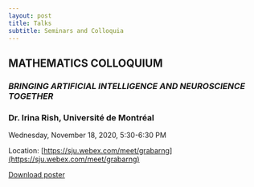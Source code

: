 ```yaml
---
layout: post
title: Talks
subtitle: Seminars and Colloquia
---
```


## MATHEMATICS COLLOQUIUM

### *BRINGING ARTIFICIAL INTELLIGENCE AND NEUROSCIENCE TOGETHER*

### Dr. Irina Rish, Université de Montréal

Wednesday, November 18, 2020, 5:30-6:30 PM 

Location: [https://sju.webex.com/meet/grabarng](https://sju.webex.com/meet/grabarng)

<a href="/assets/img/Colloquium_Talk_November_18.pdf" download>Download poster</a>
